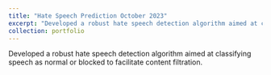 ```yaml
---
title: "Hate Speech Prediction October 2023"
excerpt: "Developed a robust hate speech detection algorithm aimed at classifying speech as normal or blocked to facilitate content filtration. <br/><img src='/images/hate.jpeg' style='max-width: 500px; max-height: 300px; width: auto; height: auto; display: block; margin: auto;' alt='handwritten'>"
collection: portfolio
---
```


Developed a robust hate speech detection algorithm aimed at classifying speech as normal or blocked to facilitate content filtration.

**Technical stack Used in the Project** - <img src="https://cdn.jsdelivr.net/gh/devicons/devicon/icons/python/python-original.svg" width ="16" height="100%"/>  <img src="https://avatars.githubusercontent.com/u/58386951?s=200&v=4" width ="16" height="100%">   <img src="https://cdn.jsdelivr.net/gh/devicons/devicon/icons/pytorch/pytorch-original.svg" width ="16" height="100%" />   <img src="https://cdn.jsdelivr.net/gh/devicons/devicon/icons/flask/flask-original-wordmark.svg" width ="16" height="100%" />   <img src="https://cdn.jsdelivr.net/gh/devicons/devicon/icons/docker/docker-plain-wordmark.svg" width ="16" height="100%" />


  - Utilized the **OxAISH-AL-LLM/wiki_toxic** dataset from Hugging Face for model training, taking advantage of a pre-existing **BERT** model. Fine-tuned the last layer and added an additional output layer with two neurons for classification.
  - Delivered outstanding results with an exceptional accuracy of **91.95%**, a testament to the rigorous training and evaluation processes involved.
  - Implemented model deployment through **Flask** and **Docker**, ensuring scalability and ease of integration for content filtration solutions.

The **Github code** is [here](https://github.com/Shyam-Sundar-7/Hate-Speech-recognition)

